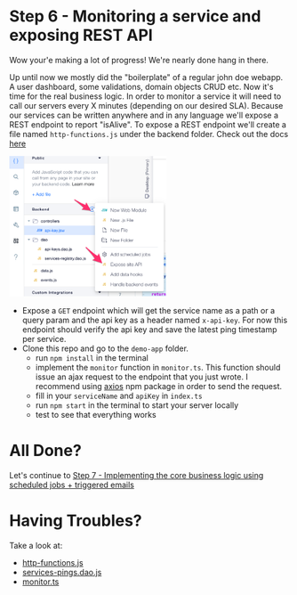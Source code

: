 # Step 6  - Monitoring a service and exposing REST API

Wow your'e making a lot of progress! We're nearly done hang in there.

Up until now we mostly did the "boilerplate" of a regular john doe webapp. A user dashboard, some validations, domain objects CRUD etc. Now it's time for the real business logic. In order to monitor a service it will need to call our servers every X minutes (depending on our desired SLA). Because our services can be written anywhere and in any language we'll expose a REST endpoint to report "isAlive". To expose a REST endpoint we'll create a file named `http-functions.js` under the backend folder. Check out the docs [here](https://www.wix.com/velo/reference/wix-http-functions)

![http](assets/http.png)

* Expose a `GET` endpoint which will get the service name as a path or a query param and the api key as a header named `x-api-key`. For now this endpoint should verify the api key and save the latest ping timestamp per service.
* Clone this repo and go to the `demo-app` folder.
    * run `npm install` in the terminal
    * implement the `monitor` function in `monitor.ts`. This function should issue an ajax request to the endpoint that you just wrote. I recommend using [axios](https://github.com/axios/axios) npm package in order to send the request.
    * fill in your `serviceName` and `apiKey` in `index.ts`
    * run `npm start` in the terminal to start your server locally
    * test to see that everything works

# All Done?

Let's continue to [Step 7 - Implementing the core business logic using scheduled jobs + triggered emails](step7.md)

# Having Troubles?

Take a look at:
* [http-functions.js](https://gist.github.com/ofirdagan/d700f23799b83acaf56c0de0c102922c)
* [services-pings.dao.js](https://gist.github.com/ofirdagan/ed9815edf61afa2c870551dd1c189453)
* [monitor.ts](https://gist.github.com/ofirdagan/f9ba9da6cea25f9905d68bcccf79e898)
